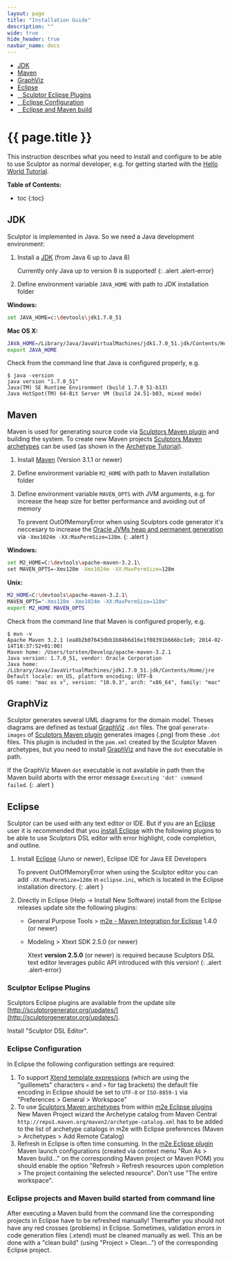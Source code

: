 ```yaml
---
layout: page
title: "Installation Guide"
description: ""
wide: true
hide_header: true
navbar_name: docs
---
```

<div class="row">
  <div class="sidebar span3">
    <ul id="sidenav" class="nav nav-list affix">
      <li class="active"><a href="#jdk">JDK</a></li>
      <li><a href="#maven">Maven</a></li>
      <li><a href="#graphviz">GraphViz</a></li>
      <li><a href="#eclipse">Eclipse</a></li>
      <li><a href="#sculptor-eclipse-plugins">&nbsp;&nbsp;&nbsp;Sculptor Eclipse Plugins</a></li>
      <li><a href="#eclipse-configuration">&nbsp;&nbsp;&nbsp;Eclipse Configuration</a></li>
      <li><a href="#eclipse-projects-and-maven-build-started-from-command-line">&nbsp;&nbsp;&nbsp;Eclipse and Maven build</a></li>
    </ul>
  </div>
  <div class="span9">
    <div class="page-header">
      <h1>{{ page.title }}</h1>
    </div>
    <div markdown="1">

This instruction describes what you need to install and configure to be able to use Sculptor as normal developer, e.g. for getting started with the [Hello World Tutorial](hello-world-tutorial).

**Table of Contents:**

* toc
{:toc}


## JDK

Sculptor is implemented in Java. So we need a Java development environment:

1. Install a [JDK](http://www.oracle.com/technetwork/java/javase/downloads/) (from Java 6 up to Java 8)

   Currently only Java up to version 8 is supported!
   {: .alert .alert-error}
2. Define environment variable `JAVA_HOME` with path to JDK installation folder

**Windows:**

~~~ sh
set JAVA_HOME=c:\devtools\jdk1.7.0_51
~~~

**Mac OS X:**

~~~ sh
JAVA_HOME=/Library/Java/JavaVirtualMachines/jdk1.7.0_51.jdk/Contents/Home
export JAVA_HOME
~~~

Check from the command line that Java is configured properly, e.g.

~~~
$ java -version
java version "1.7.0_51"
Java(TM) SE Runtime Environment (build 1.7.0_51-b13)
Java HotSpot(TM) 64-Bit Server VM (build 24.51-b03, mixed mode)
~~~


## Maven

Maven is used for generating source code via [Sculptors Maven plugin](maven-plugin) and building the system. To create new Maven projects [Sculptors Maven archetypes](maven-archetypes) can be used (as shown in the [Archetype Tutorial](archetype-tutorial)).

1. Install [Maven](http://maven.apache.org/download.html) (Version 3.1.1 or newer)
2. Define environment variable `M2_HOME` with path to Maven installation folder
2. Define environment variable `MAVEN_OPTS` with JVM arguments, e.g. for increase the heap size for better performance and avoiding out of memory

   To prevent OutOfMemoryError when using Sculptors code generator it's neccesary to increase the [Oracle JVMs heap and permanent generation](https://blogs.oracle.com/jonthecollector/entry/presenting_the_permanent_generation) via `-Xmx1024m -XX:MaxPermSize=128m`.
   {: .alert }

**Windows:**

~~~ sh
set M2_HOME=C:\devtools\apache-maven-3.2.1\
set MAVEN_OPTS=-Xms128m -Xmx1024m -XX:MaxPermSize=128m
~~~

**Unix:**

~~~ sh
M2_HOME=C:\devtools\apache-maven-3.2.1\
MAVEN_OPTS="-Xms128m -Xmx1024m -XX:MaxPermSize=128m"
export M2_HOME MAVEN_OPTS
~~~

Check from the command line that Maven is configured properly, e.g.

~~~
$ mvn -v
Apache Maven 3.2.1 (ea8b2b07643dbb1b84b6d16e1f08391b666bc1e9; 2014-02-14T18:37:52+01:00)
Maven home: /Users/torsten/Develop/apache-maven-3.2.1
Java version: 1.7.0_51, vendor: Oracle Corporation
Java home: /Library/Java/JavaVirtualMachines/jdk1.7.0_51.jdk/Contents/Home/jre
Default locale: en_US, platform encoding: UTF-8
OS name: "mac os x", version: "10.9.3", arch: "x86_64", family: "mac"
~~~


## GraphViz

Sculptor generates several UML diagrams for the domain model. Theses diagrams are defined as textual [GraphViz](http://www.graphviz.org/) `.dot` files.
The goal `generate-images` of [Sculptors Maven plugin](maven-plugin) generates images (.png) from these `.dot` files. This plugin is included in the `pom.xml`
created by the Sculptor Maven archetypes, but you need to install [GraphViz](http://www.graphviz.org/) and have the `dot` executable in path.

If the GraphViz Maven `dot` executable is not available in path then the Maven build aborts with the error message `Executing 'dot' command failed`.
{: .alert }


## Eclipse

Sculptor can be used with any text editor or IDE. But if you are an [Eclipse](http://eclipse.org/) user it is recommended that you
[install Eclipse](http://eclipse.org/downloads/) with the following plugins to be able to use Sculptors DSL editor with error highlight, code completion, and outline.

1. Install [Eclipse](http://www.eclipse.org/downloads/) (Juno or newer), Eclipse IDE for Java EE Developers

   To prevent OutOfMemoryError when using the Sculptor editor you can add `-XX:MaxPermSize=128m` in `eclipse.ini`, which is located in the Eclipse installation directory.
   {: .alert }

2. Directly in Eclipse (Help -> Install New Software) install from the Eclipse releases update site the following plugins:
   * General Purpose Tools > [m2e - Maven Integration for Eclipse](http://www.eclipse.org/m2e/) 1.4.0 (or newer)
   * Modeling > Xtext SDK 2.5.0 (or newer)

     Xtext **version 2.5.0** (or newer) is required because Sculptors DSL text editor leverages public API introduced with this version!
     {: .alert .alert-error}


### Sculptor Eclipse Plugins

Sculptors Eclipse plugins are available from the update site [http://sculptorgenerator.org/updates/](http://sculptorgenerator.org/updates/).
 
Install "Sculptor DSL Editor".


### Eclipse Configuration

In Eclipse the following configuration settings are required:

1. To support [Xtend template expressions](http://www.eclipse.org/xtend/documentation.html#templates) (which are using the "guillemets" characters `«` and `»` for tag brackets) the default file encoding in Eclipse should be set to `UTF-8` or `ISO-8859-1` via "Preferences > General > Workspace"
2. To use [Sculptors Maven archetypes](maven-archetypes) from within [m2e Eclipse plugins](http://www.eclipse.org/m2e/) New Maven Project wizard the Archetype catalog from Maven Central `http://repo1.maven.org/maven2/archetype-catalog.xml` has to be added to the list of archetype catalogs in m2e with Eclipse preferences (Maven > Archetypes > Add Remote Catalog)
3. Refresh in Eclipse is often time consuming. In the [m2e Eclipse plugin](http://www.eclipse.org/m2e/) Maven launch configurations (created via context menu "Run As > Maven build..." on the corresponding Maven project or Maven POM) you should enable the option "Refresh > Refresh resources upon completion > The project containing the selected resource". Don't use "The entire workspace".


### Eclipse projects and Maven build started from command line

After executing a Maven build from the command line the corresponding projects in Eclipse have to be refreshed manually! Thereafter you should not have any red crosses (problems) in Eclipse. Sometimes, validation errors in code generation files (.xtend) must be cleaned manually as well. This an be done with a "clean build" (using "Project > Clean...") of the corresponding Eclipse project.

  </div>
</div>
